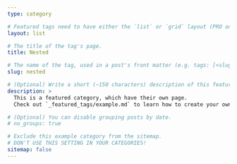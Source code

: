 ```yaml
---
type: category

# Featured tags need to have either the `list` or `grid` layout (PRO only).
layout: list

# The title of the tag's page.
title: Nested

# The name of the tag, used in a post's front matter (e.g. tags: [<slug>]).
slug: nested

# (Optional) Write a short (~150 characters) description of this featured tag.
description: >
  This is a featured category, which have their own page.
  Check out `_featured_tags/example.md` to learn how to create your own.

# (Optional) You can disable grouping posts by date.
# no_groups: true

# Exclude this example category from the sitemap.
# DON'T USE THIS SETTING IN YOUR CATEGORIES!
sitemap: false
---
```

